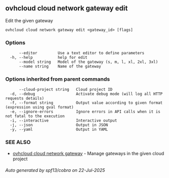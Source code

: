 ## ovhcloud cloud network gateway edit

Edit the given gateway

```
ovhcloud cloud network gateway edit <gateway_id> [flags]
```

### Options

```
      --editor         Use a text editor to define parameters
  -h, --help           help for edit
      --model string   Model of the gateway (s, m, l, xl, 2xl, 3xl)
      --name string    Name of the gateway
```

### Options inherited from parent commands

```
      --cloud-project string   Cloud project ID
  -d, --debug                  Activate debug mode (will log all HTTP requests details)
  -f, --format string          Output value according to given format (expression using gval format)
  -e, --ignore-errors          Ignore errors in API calls when it is not fatal to the execution
  -i, --interactive            Interactive output
  -j, --json                   Output in JSON
  -y, --yaml                   Output in YAML
```

### SEE ALSO

* [ovhcloud cloud network gateway](ovhcloud_cloud_network_gateway.md)	 - Manage gateways in the given cloud project

###### Auto generated by spf13/cobra on 22-Jul-2025
